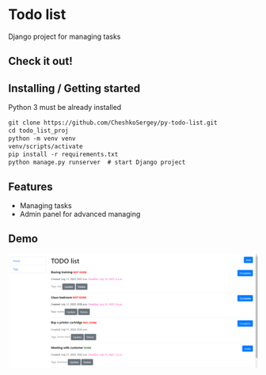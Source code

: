 # Todo list 
Django project for managing tasks

## Check it out!

## Installing / Getting started

Python 3 must be already installed
```shell
git clone https://github.com/CheshkoSergey/py-todo-list.git
cd todo_list_proj
python -m venv venv
venv/scripts/activate
pip install -r requirements.txt
python manage.py runserver  # start Django project
```
## Features
* Managing tasks
* Admin panel for advanced managing
## Demo
![Home page](static/home_page.png)
